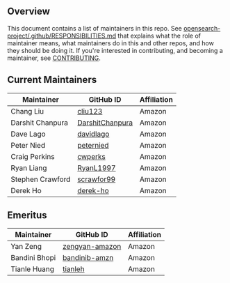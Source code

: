 ## Overview

This document contains a list of maintainers in this repo. See [opensearch-project/.github/RESPONSIBILITIES.md](https://github.com/opensearch-project/.github/blob/main/RESPONSIBILITIES.md#maintainer-responsibilities) that explains what the role of maintainer means, what maintainers do in this and other repos, and how they should be doing it. If you're interested in contributing, and becoming a maintainer, see [CONTRIBUTING](CONTRIBUTING.md).

## Current Maintainers

| Maintainer       | GitHub ID                                             | Affiliation |
| ---------------- | ----------------------------------------------------- | ----------- |
| Chang Liu        | [cliu123](https://github.com/cliu123)                 | Amazon      |
| Darshit Chanpura | [DarshitChanpura](https://github.com/DarshitChanpura) | Amazon      |
| Dave Lago        | [davidlago](https://github.com/davidlago)             | Amazon      |
| Peter Nied       | [peternied](https://github.com/peternied)             | Amazon      |
| Craig Perkins    | [cwperks](https://github.com/cwperks)                 | Amazon      |
| Ryan Liang       | [RyanL1997](https://github.com/RyanL1997)             | Amazon      |
| Stephen Crawford | [scrawfor99](https://github.com/scrawfor99)           | Amazon      |
| Derek Ho         | [derek-ho](https://github.com/derek-ho)               | Amazon      |

## Emeritus

| Maintainer    | GitHub ID                                           | Affiliation |
| ------------- | --------------------------------------------------- | ----------- |
| Yan Zeng      | [zengyan-amazon](https://github.com/zengyan-amazon) | Amazon      |
| Bandini Bhopi | [bandinib-amzn](https://github.com/bandinib-amzn)   | Amazon      |
| Tianle Huang  | [tianleh](https://github.com/tianleh)               | Amazon      |
